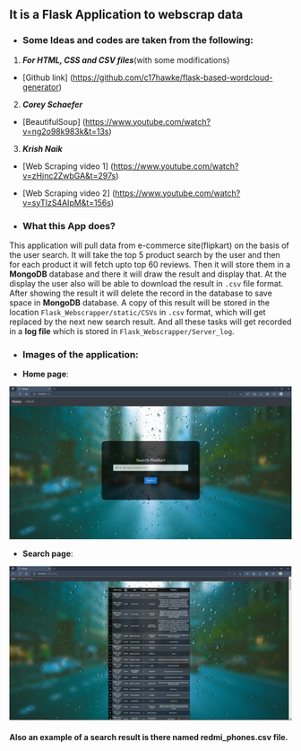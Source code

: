 ## It is a Flask Application to webscrap data 

- ### Some Ideas and codes are taken from the following:

1. **_For HTML, CSS and CSV files_**(with some modifications)
- [Github link] (https://github.com/c17hawke/flask-based-wordcloud-generator) 

2. **_Corey Schaefer_**
- [BeautifulSoup] (https://www.youtube.com/watch?v=ng2o98k983k&t=13s)

3. **_Krish Naik_**
- [Web Scraping video 1] (https://www.youtube.com/watch?v=zHjnc2ZwbGA&t=297s)
- [Web Scraping video 2] (https://www.youtube.com/watch?v=syTIzS4AIpM&t=156s)


- ### What this App does?
This application will pull data from e-commerce site(flipkart) on the basis of the user search. It will take the top 5 product search by the user and then for each product it will fetch upto top 60 reviews. Then it will store them in a **MongoDB** database and there it will draw the result and display that. At the display the user also will be able to download the result in `.csv` file format. After showing the result it will delete the  record in the database to save space in **MongoDB** database. A copy of this result will be stored in the location `Flask_Webscrapper/static/CSVs` in `.csv` format, which will get replaced by the next new search result. And all these tasks will get recorded in a **log file** which is stored in `Flask_Webscrapper/Server_log`.


- ### Images of the application:

- **Home page**:
<img src="images/flask_home_page.png">


- **Search page**:
<img src="images/flask_search_page.png">

#### Also an example of a search result is there named **redmi_phones.csv** file.